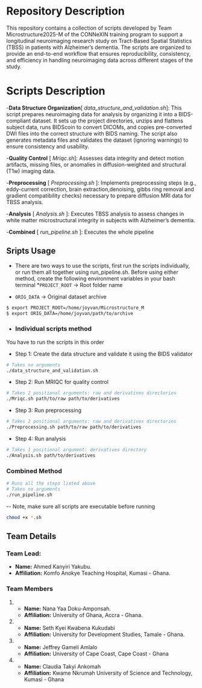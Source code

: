 # Repository Description
This repository contains a collection of scripts developed by Team Microstructure2025-M of the CONNeXIN training program to support a longitudinal neuroimaging research study on Tract-Based Spatial Statistics (TBSS) in patients with Alzheimer’s dementia. The scripts are organized to provide an end-to-end workflow that ensures reproducibility, consistency, and efficiency in handling neuroimaging data across different stages of the study. 

# Scripts Description
-**Data Structure Organization**[ *data_structure_and_validation.sh*]: This script prepares neuroimaging data for analysis by organizing it into a BIDS-compliant dataset. It sets up the project directories, unzips and flattens subject data, runs BIDScoin to convert DICOMs, and copies pre-converted DWI files into the correct structure with BIDS naming. The script also generates metadata files and validates the dataset (ignoring warnings) to ensure consistency and usability.

-**Quality Control** [ *Mriqc.sh*]: Assesses data integrity and detect motion artifacts, missing files, or anomalies in diffusion-weighted and structural (T1w) imaging data.

-**Preprocessing** [ *Preprocessing.sh* ]: Implements preprocessing steps (e.g., eddy-current correction, brain extraction,denoising, gibbs ring removal and gradient compatibility checks) necessary to prepare diffusion MRI data for TBSS analysis.

-**Analysis** [ *Analysis.sh* ]: Executes TBSS analysis to assess changes in white matter microstructural integrity in subjects with Alzheimer’s dementia.

-**Combined** [ *run_pipeline.sh* ]: Executes the whole pipeline

## Sripts Usage
- There are two ways to use the scripts, first run the scripts individually, or run them all together using run_pipeline.sh. Before using either method, create the following environment variables in your bash terminal
 *`PROJECT_ROOT` -> Root folder name
 +  `ORIG_DATA`   -> Original dataset archive

```bash
$ export PROJECT_ROOT=/home/joyvan/Microstructure_M
$ export ORIG_DATA=/home/joyvan/path/to/archive
```
- ### Individual scripts method
You have to run the scripts in this order
 + Step 1: Create the data structure and validate it using the BIDS validator
```bash
# Takes no arguments
./data_structure_and_validation.sh
```
 + Step 2: Run MRIQC for quality control
```bash
# Takes 2 positional arguments: raw and derivatives directories
./Mriqc.sh path/to/raw path/to/derivatives
 ```
 + Step 3: Run preprocessing
```bash
# Takes 2 positional arguments: raw and derivatives directories
./Preprocessing.sh path/to/raw path/to/derivatives
 ```
 + Step 4: Run analysis
```bash
# Takes 1 positional argument: derivatives directory
./Analysis.sh path/to/derivatives
 ```

### Combined Method
```bash
# Runs all the steps listed above
# Takes no arguments
./run_pipeline.sh
```
-- Note, make sure all scripts are executable before running
```bash
chmod +x *.sh
```

## Team Details

### Team Lead:
- **Name:** Ahmed Kanyiri Yakubu.
- **Affiliation:** Komfo Anokye Teaching Hospital, Kumasi - Ghana.

### Team Members
1. - **Name:** Nana Yaa Doku-Amponsah.
   - **Affiliation:** University of Ghana, Accra - Ghana.

2. - **Name:** Seth Kyei Kwabena Kukudabi
   - **Affiliation:** University for Development Studies, Tamale - Ghana.
  
3. - **Name:** Jeffrey Gameli Amlalo
   - **Affiliation:** University of Cape Coast, Cape Coast - Ghana
   
4. - **Name:** Claudia Takyi Ankomah
   - **Affiliation:** Kwame Nkrumah University of Science and Technology, Kumasi - Ghana
